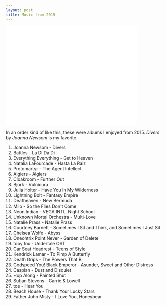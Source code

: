 ```yaml
---
layout: post
title: Music from 2015
---
```


<div class="img-container">
<iframe width="420" height="315" src="//www.youtube.com/embed/EBhFHJMVfiI" frameborder="0" allowfullscreen></iframe>
</div>

In an order kind of like this, these were albums I enjoyed from 2015. *Divers* by *Joanna Newsom* is my favorite.

1. Joanna Newsom - Divers
1. Battles - La Di Da Di
1. Everything Everything - Get to Heaven
1. Natalia LaFourcade - Hasta La Raiz
1. Protomartyr - The Agent Intellect
1. Algiers - Algiers
1. Cloakroom - Further Out
1. Bjork - Vulnicura
1. Julia Holter - Have You In My Wilderness
1. Lightning Bolt - Fantasy Empire
1. Deafheaven - New Bermuda
1. Milo - So the Flies Don't Come
1. Neon Indian - VEGA INTL. Night School
1. Unknown Mortal Orchestra - Multi-Love
1. Natalie Prass - Natalie Prass
1. Courtney Barnett - Sometimes I Sit and Think, and Sometimes I Just Sit
1. Chelsea Wolfe - Abyss
1. Oneohtrix Point Never - Garden of Delete
1. toby fox - Undertale OST
1. Car Seat Headrest - Teens of Style
1. Kendrick Lamar - To Pimp A Butterfly
1. Death Grips - The Powers That B
1. Godspeed You! Black Emperor - Asunder, Sweet and Other Distress
1. Caspian - Dust and Disquiet
1. Hop Along - Painted Shut
1. Sufjan Stevens - Carrie & Lowell
1. toe - Hear You
1. Beach House - Thank Your Lucky Stars
1. Father John Misty - I Love You, Honeybear